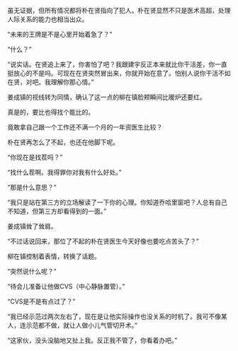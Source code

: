 虽无证据，但所有情况都将朴在贤指向了犯人。朴在贤显然不只是医术高超，处理人际关系的能力也相当出众。

“未来的王牌是不是心里开始着急了？”

“什么？”

“说实话。在贤追上来了，你害怕了吧？我跟建宇反正本来就比你干活差，你一直挺放心的不是吗。可现在在贤突然冒出来，你就开始在意了。怕别人说你干活不如在贤，对吧。我理解你那心情。”

姜成镇的视线转为同情，确认了这一点的柳在镇脸颊瞬间比暖炉还要红。

真是的，要比也得找个能比的。

竟敢拿自己跟一个工作还不满一个月的一年资医生比较？

朴在贤再怎么了不起，也还在他脚下呢。

“你现在是找茬吗？”

“找什么茬啊。我得罪你对我有什么好处。”

“那是什么意思？”

“我只是站在第三方的立场解读了一下你的心理。你知道乔哈里窗吧？人总有自己不知道，但第三方却看得到的一面。”

姜成镇耸了耸肩。

“不过话说回来，那位了不起的朴在贤医生今天好像也要吃点苦头了？”

柳在镇控制着表情，转换了话题。

“突然说什么呢？”

“待会儿准备让他做CVS（中心静脉置管）。”

“CVS是不是有点过了？”

“我已经示范过两次左右了，现在是让他实际操作也没关系的时机了。我可不像某人，连示范都不做，就让人做小儿气管切开术。”

“这家伙，没头没脑地又扯上我。反正我不管了，你看着办吧。”